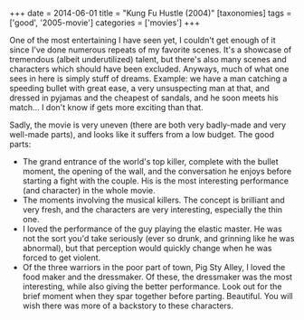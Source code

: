+++
date = 2014-06-01
title = "Kung Fu Hustle (2004)"
[taxonomies]
tags = ['good', '2005-movie']
categories = ['movies']
+++

One of the most entertaining I have seen yet, I couldn't get enough of
it since I've done numerous repeats of my favorite scenes. It's a
showcase of tremendous (albeit underutilized) talent, but there's also
many scenes and characters which should have been excluded. Anyways,
much of what one sees in here is simply stuff of dreams. Example: we
have a man catching a speeding bullet with great ease, a very
unsuspecting man at that, and dressed in pyjamas and the cheapest of
sandals, and he soon meets his match... I don't know if gets
more exciting than that.

Sadly, the movie is very uneven (there are both very badly-made and very
well-made parts), and looks like it suffers from a low budget. The good
parts:

-   The grand entrance of the world's top killer, complete with the
    bullet moment, the opening of the wall, and the conversation he
    enjoys before starting a fight with the couple. His is the most
    interesting performance (and character) in the whole movie.
-   The moments involving the musical killers. The concept is brilliant
    and very fresh, and the characters are very interesting, especially
    the thin one.
-   I loved the performance of the guy playing the elastic master. He
    was not the sort you'd take seriously (ever so drunk, and grinning
    like he was abnormal), but that perception would quickly change when
    he was forced to get violent.
-   Of the three warriors in the poor part of town, Pig Sty Alley, I
    loved the food maker and the dressmaker. Of these, the dressmaker
    was the most interesting, while also giving the better performance.
    Look out for the brief moment when they spar together before
    parting. Beautiful. You will wish there was more of a backstory to
    these characters.
